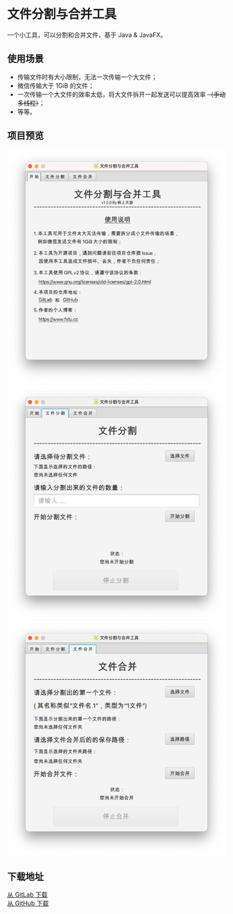 # 文件分割与合并工具

一个小工具，可以分割和合并文件，基于 Java & JavaFX。  

## 使用场景

- 传输文件时有大小限制，无法一次传输一个大文件；  
- 微信传输大于 1GiB 的文件；  
- 一次传输一个大文件的效率太低，将大文件拆开一起发送可以提高效率 ~~（手动多线程）~~；  
- 等等。  

## 项目预览

![首页](./wiki/img/1.png)  
![文件分割](./wiki/img/2.png)  
![文件合并](./wiki/img/3.png)  

## 下载地址
[从 GitLab 下载](https://gitlab.com/fstyou/file-split-and-merge-tool/-/releases/permalink/latest)  
[从 GitHub 下载](https://github.com/fstyou/file-split-and-merge-tool/releases/latest)
